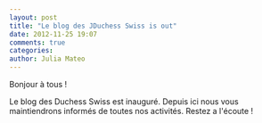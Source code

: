 ```yaml
---
layout: post
title: "Le blog des JDuchess Swiss is out"
date: 2012-11-25 19:07
comments: true
categories: 
author: Julia Mateo
---
```

Bonjour à tous !

Le blog des Duchess Swiss est inauguré. Depuis ici nous vous maintiendrons informés de toutes nos activités. Restez a l'écoute !